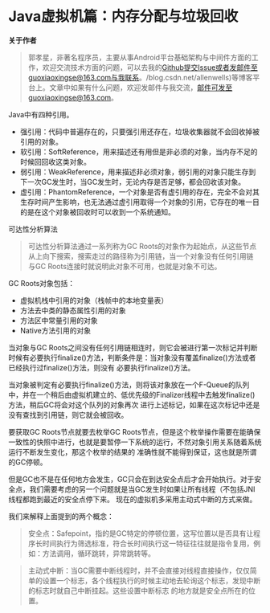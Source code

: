 # Java虚拟机篇：内存分配与垃圾回收

**关于作者**

>郭孝星，非著名程序员，主要从事Android平台基础架构与中间件方面的工作，欢迎交流技术方面的问题，可以去我的[Github](https://github.com/guoxiaoxing)提交Issue或者发邮件至guoxiaoxingse@163.com与我联系。/blog.csdn.net/allenwells)等博客平台上。文章中如果有什么问题，欢迎发邮件与我交流，邮件可发至guoxiaoxingse@163.com。

Java中有四种引用。

- 强引用：代码中普遍存在的，只要强引用还存在，垃圾收集器就不会回收掉被引用的对象。
- 软引用：SoftReference，用来描述还有用但是非必须的对象，当内存不足的时候回回收这类对象。
- 弱引用：WeakReference，用来描述非必须对象，弱引用的对象只能生存到下一次GC发生时，当GC发生时，无论内存是否足够，都会回收该对象。
- 虚引用：PhantomReference，一个对象是否有虚引用的存在，完全不会对其生存时间产生影响，也无法通过虚引用取得一个对象的引用，它存在的唯一目的是在这个对象被回收时可以收到一个系统通知。

可达性分析算法

>可达性分析算法通过一系列称为GC Roots的对象作为起始点，从这些节点从上向下搜索，搜索走过的路径称为引用链，当一个对象没有任何引用链
与GC Roots连接时就说明此对象不可用，也就是对象不可达。

GC Roots对象包括：

- 虚拟机栈中引用的对象（栈帧中的本地变量表）
- 方法去中类的静态属性引用的对象
- 方法区中常量引用的对象
- Native方法引用的对象

当对象与GC Roots之间没有任何引用链相连时，则它会被进行第一次标记并判断时候有必要执行finalize()方法，判断条件是：当对象没有覆盖finalize()方法或者已经执行过finalize()方法，则没有
必要执行finalize()方法。

当对象被判定有必要执行finalize()方法，则将该对象放在一个F-Queue的队列中，并在一个稍后由虚拟机建立的、低优先级的Finalizer线程中去触发finalize()方法，稍后GC将会对这个队列的对象再次
进行上述标记，如果在这次标记中还是没有查找到引用链，则它就会被回收。

要获取GC Roots节点就要去枚举GC Roots节点，但是这个枚举操作需要在能确保一致性的快照中进行，也就是要暂停一下系统的运行，不然对象引用关系随着系统运行不断发生变化，那这个枚举的结果的
准确性就不能得到保证，这也就是所谓的GC停顿。

但是GC也不是在任何地方会发生，GC只会在到达安全点后才会开始执行。对于安全点，我们需要考虑的另一个问题就是当GC发生时如果让所有线程（不包括JNI线程都跑到最近的安全点停下来。
现在的虚拟机多采用主动式中断的方式来做。

我们来解释上面提到的两个概念：

>安全点：Safepoint，指的是GC特定的停顿位置，这写位置以是否具有让程序长时间执行为筛选标准，符合长时间执行这一特征往往就是指令复用，例如：方法调用，循环跳转，异常跳转等。

>主动式中断：当GC需要中断线程时，并不会直接对线程直接操作，仅仅简单的设置一个标志，各个线程执行的时候主动地去轮询这个标志，发现中断的标志时就自己中断挂起。这些设置中断标志
的地方就是安全点所在的位置。


